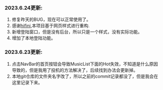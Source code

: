### 2023.6.24更新:
1. 修复昨天的BUG，现在可以正常使用了。
2. 感谢[hifini](https://www.hifini.com/index-4.htm),本项目基于网页样式进行重构.
3. 新增登陆窗口，但是没有后台，所以只是一个样式，没有实际功能。
4. 增加了本地登陆功能。
### 2023.6.23更新:
1. 点击NavBar的首页按钮会导致MusicList下面的Hot失效，不知道是什么原因导致的，但是我用了投机的方法解决了，后续找到办法会更新掉。
2. 本地git仓库的文件夹名字改了，所以之前的commit记录都没了，但是我会在这里记录下来。